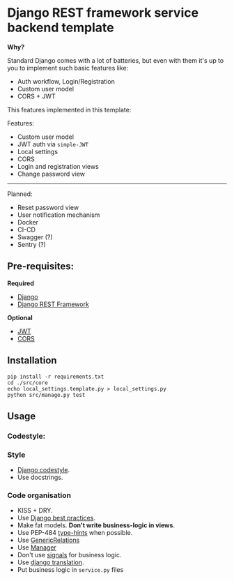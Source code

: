 # Django REST framework service backend template

**Why?**

Standard Django comes with a lot of batteries, but even with them it's up to you to implement such basic features like:
* Auth workflow, Login/Registration
* Custom user model
* CORS + JWT

This features implemented in this template:

Features:
- Custom user model
- JWT auth via `simple-JWT`
- Local settings
- CORS
- Login and registration views
- Change password view

---
Planned:
- Reset password view
- User notification mechanism
- Docker
- CI-CD
- Swagger (?)
- Sentry (?)

## Pre-requisites:

**Required**
- [Django](https://www.djangoproject.com/)
- [Django REST Framework](https://www.django-rest-framework.org/)

**Optional**
- [JWT](https://jwt.io/)
- [CORS](https://developer.mozilla.org/en-US/docs/Web/HTTP/CORS)

## Installation


``` (bash)
pip install -r requirements.txt
cd ./src/core
echo local_settings.template.py > local_settings.py
python src/manage.py test
```

## Usage

### Codestyle: 
[//]: # (Taken from https://github.com/f213/education-backend)

### Style

* [Django codestyle](https://docs.djangoproject.com/en/dev/internals/contributing/writing-code/coding-style/#model-style).
* Use docstrings.

### Code organisation

* KISS + DRY.
* Use [Django best practices](http://django-best-practices.readthedocs.io/en/latest/index.html).
* Make fat models. **Don't write business-logic in views**. 
* Use PEP-484 [type-hints](https://www.python.org/dev/peps/pep-0484/) when possible.
* Use [GenericRelations](https://docs.djangoproject.com/en/1.10/ref/contrib/contenttypes/)
* Use [Manager](https://docs.djangoproject.com/en/1.10/topics/db/managers/)
* Don't use [signals](https://docs.djangoproject.com/en/1.10/topics/signals/) for business logic.
* Use [django translation](https://docs.djangoproject.com/en/1.10/topics/i18n/translation/).
* Put business logic in `service.py` files
